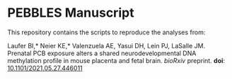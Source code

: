 # PEBBLES Manuscript

This repository contains the scripts to reproduce the analyses from:

Laufer BI,* Neier KE,* Valenzuela AE, Yasui DH, Lein PJ, LaSalle JM. Prenatal PCB exposure alters a shared neurodevelopmental DNA methylation profile in mouse placenta and fetal brain. *bioRxiv* preprint. **doi**: [10.1101/2021.05.27.446011](https://doi.org/10.1101/2021.05.27.446011)
